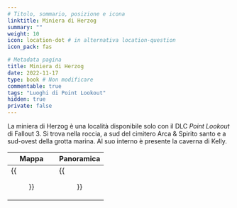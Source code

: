 ```yaml
---
# Titolo, sommario, posizione e icona
linktitle: Miniera di Herzog
summary: ""
weight: 10
icon: location-dot # in alternativa location-question
icon_pack: fas

# Metadata pagina
title: Miniera di Herzog
date: 2022-11-17
type: book # Non modificare
commentable: true
tags: "Luoghi di Point Lookout"
hidden: true
private: false 
---
```



La miniera di Herzog è una località disponibile solo con il DLC *Point Lookout* di Fallout 3. Si trova nella roccia, a sud del cimitero Arca & Spirito santo e a sud-ovest della grotta marina. Al suo interno è presente la caverna di Kelly.

| Mappa                     | Panoramica            |
| ------------------------- | --------------------- |
| {{<figure src="fo3/Herzog_Mine_loc.webp">}}| {{<figure src="fo3/Herzog_Mine.webp">}}| 


